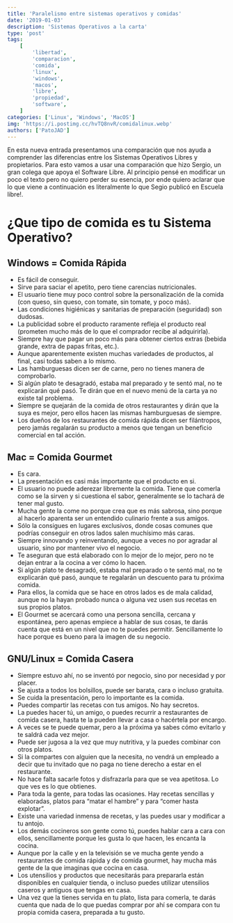```yaml
---
title: 'Paralelismo entre sistemas operativos y comidas'
date: '2019-01-03'
description: 'Sistemas Operativos a la carta'
type: 'post'
tags:
    [
        'libertad',
        'comparacion',
        'comida',
        'linux',
        'windows',
        'macos',
        'libre',
        'propiedad',
        'software',
    ]
categories: ['Linux', 'Windows', 'MacOS']
img: 'https://i.postimg.cc/hvTQ8nvR/comidalinux.webp'
authors: ['PatoJAD']
---
```


En esta nueva entrada presentamos una comparación que nos ayuda a comprender las diferencias entre los Sistemas Operativos Libres y propietarios. Para esto vamos a usar una comparación que hizo Sergio, un gran colega que apoya el Software Libre. Al principio pensé en modificar un poco el texto pero no quiero perder su esencia, por ende quiero aclarar que lo que viene a continuación es literalmente lo que Segio publicó en Escuela libre!.

# ¿Que tipo de comida es tu Sistema Operativo?​

## Windows = Comida Rápida

-   Es fácil de conseguir.
-   Sirve para saciar el apetito, pero tiene carencias nutricionales.
-   El usuario tiene muy poco control sobre la personalización de la comida (con queso, sin queso, con tomate, sin tomate, y poco más).
-   Las condiciones higiénicas y sanitarias de preparación (seguridad) son dudosas.
-   La publicidad sobre el producto raramente refleja el producto real (prometen mucho más de lo que el comprador recibe al adquirirla).
-   Siempre hay que pagar un poco más para obtener ciertos extras (bebida grande, extra de papas fritas, etc.).
-   Aunque aparentemente existen muchas variedades de productos, al final, casi todas saben a lo mismo.
-   Las hamburguesas dicen ser de carne, pero no tienes manera de comprobarlo.
-   Si algún plato te desagradó, estaba mal preparado y te sentó mal, no te explicarán qué pasó. Te dirán que en el nuevo menú de la carta ya no existe tal problema.
-   Siempre se quejarán de la comida de otros restaurantes y dirán que la suya es mejor, pero ellos hacen las mismas hamburguesas de siempre.
-   Los dueños de los restaurantes de comida rápida dicen ser filántropos, pero jamás regalarán su producto a menos que tengan un beneficio comercial en tal acción.

## Mac = Comida Gourmet

-   Es cara.
-   La presentación es casi más importante que el producto en si.
-   El usuario no puede aderezar libremente la comida. Tiene que comerla como se la sirven y si cuestiona el sabor, generalmente se lo tachará de tener mal gusto.
-   Mucha gente la come no porque crea que es más sabrosa, sino porque al hacerlo aparenta ser un entendido culinario frente a sus amigos.
-   Sólo la consigues en lugares exclusivos, donde cosas comunes que podrías conseguir en otros lados salen muchísimo más caras.
-   Siempre innovando y reinventando, aunque a veces no por agradar al usuario, sino por mantener vivo el negocio.
-   Te aseguran que está elaborado con lo mejor de lo mejor, pero no te dejan entrar a la cocina a ver cómo lo hacen.
-   Si algún plato te desagradó, estaba mal preparado o te sentó mal, no te explicarán qué pasó, aunque te regalarán un descuento para tu próxima comida.
-   Para ellos, la comida que se hace en otros lados es de mala calidad, aunque no la hayan probado nunca o alguna vez usen sus recetas en sus propios platos.
-   El Gourmet se acercará como una persona sencilla, cercana y espontánea, pero apenas empiece a hablar de sus cosas, te darás cuenta que está en un nivel que no te puedes permitir. Sencillamente lo hace porque es bueno para la imagen de su negocio.

## GNU/Linux = Comida Casera

-   Siempre estuvo ahí, no se inventó por negocio, sino por necesidad y por placer.
-   Se ajusta a todos los bolsillos, puede ser barata, cara o incluso gratuita.
-   Se cuida la presentación, pero lo importante es la comida.
-   Puedes compartir las recetas con tus amigos. No hay secretos.
-   La puedes hacer tú, un amigo, o puedes recurrir a restaurantes de comida casera, hasta te la pueden llevar a casa o hacértela por encargo.
-   A veces se te puede quemar, pero a la próxima ya sabes cómo evitarlo y te saldrá cada vez mejor.
-   Puede ser jugosa a la vez que muy nutritiva, y la puedes combinar con otros platos.
-   Si la compartes con alguien que la necesita, no vendrá un empleado a decir que tu invitado que no paga no tiene derecho a estar en el restaurante.
-   No hace falta sacarle fotos y disfrazarla para que se vea apetitosa. Lo que ves es lo que obtienes.
-   Para toda la gente, para todas las ocasiones. Hay recetas sencillas y elaboradas, platos para “matar el hambre” y para “comer hasta explotar”.
-   Existe una variedad inmensa de recetas, y las puedes usar y modificar a tu antojo.
-   Los demás cocineros son gente como tú, puedes hablar cara a cara con ellos, sencillamente porque les gusta lo que hacen, les encanta la cocina.
-   Aunque por la calle y en la televisión se ve mucha gente yendo a restaurantes de comida rápida y de comida gourmet, hay mucha más gente de la que imaginas que cocina en casa.
-   Los utensilios y productos que necesitarás para prepararla están disponibles en cualquier tienda, o incluso puedes utilizar utensilios caseros y antiguos que tengas en casa.
-   Una vez que la tienes servida en tu plato, lista para comerla, te darás cuenta que nada de lo que puedas comprar por ahí se compara con tu propia comida casera, preparada a tu gusto.

